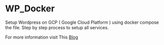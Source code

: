 # WP_Docker

Setup Wordpress on GCP ( Google Cloud Platform ) using docker compose the file. Step by step process to setup all services.


For more information visit This [Blog](https://waterweasel.xyz/2018/06/06/setup-wordpress-site-on-google-compute-platform-gcp-using-docker-compose/)
